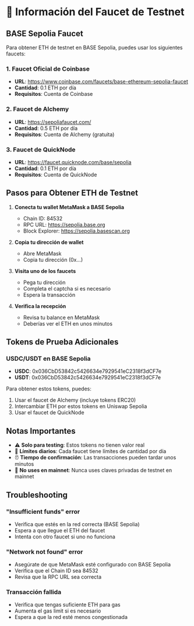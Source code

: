 # 🚰 Información del Faucet de Testnet

## BASE Sepolia Faucet

Para obtener ETH de testnet en BASE Sepolia, puedes usar los siguientes faucets:

### 1. Faucet Oficial de Coinbase
- **URL**: https://www.coinbase.com/faucets/base-ethereum-sepolia-faucet
- **Cantidad**: 0.1 ETH por día
- **Requisitos**: Cuenta de Coinbase

### 2. Faucet de Alchemy
- **URL**: https://sepoliafaucet.com/
- **Cantidad**: 0.5 ETH por día
- **Requisitos**: Cuenta de Alchemy (gratuita)

### 3. Faucet de QuickNode
- **URL**: https://faucet.quicknode.com/base/sepolia
- **Cantidad**: 0.1 ETH por día
- **Requisitos**: Cuenta de QuickNode

## Pasos para Obtener ETH de Testnet

1. **Conecta tu wallet MetaMask a BASE Sepolia**
   - Chain ID: 84532
   - RPC URL: https://sepolia.base.org
   - Block Explorer: https://sepolia.basescan.org

2. **Copia tu dirección de wallet**
   - Abre MetaMask
   - Copia tu dirección (0x...)

3. **Visita uno de los faucets**
   - Pega tu dirección
   - Completa el captcha si es necesario
   - Espera la transacción

4. **Verifica la recepción**
   - Revisa tu balance en MetaMask
   - Deberías ver el ETH en unos minutos

## Tokens de Prueba Adicionales

### USDC/USDT en BASE Sepolia
- **USDC**: 0x036CbD53842c5426634e7929541eC2318f3dCF7e
- **USDT**: 0x036CbD53842c5426634e7929541eC2318f3dCF7e

Para obtener estos tokens, puedes:
1. Usar el faucet de Alchemy (incluye tokens ERC20)
2. Intercambiar ETH por estos tokens en Uniswap Sepolia
3. Usar el faucet de QuickNode

## Notas Importantes

- ⚠️ **Solo para testing**: Estos tokens no tienen valor real
- 🔄 **Límites diarios**: Cada faucet tiene límites de cantidad por día
- ⏰ **Tiempo de confirmación**: Las transacciones pueden tardar unos minutos
- 🚫 **No uses en mainnet**: Nunca uses claves privadas de testnet en mainnet

## Troubleshooting

### "Insufficient funds" error
- Verifica que estés en la red correcta (BASE Sepolia)
- Espera a que llegue el ETH del faucet
- Intenta con otro faucet si uno no funciona

### "Network not found" error
- Asegúrate de que MetaMask esté configurado con BASE Sepolia
- Verifica que el Chain ID sea 84532
- Revisa que la RPC URL sea correcta

### Transacción fallida
- Verifica que tengas suficiente ETH para gas
- Aumenta el gas limit si es necesario
- Espera a que la red esté menos congestionada
